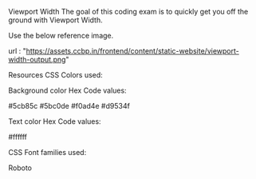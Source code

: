Viewport Width
The goal of this coding exam is to quickly get you off the ground with Viewport Width.

Use the below reference image.

url : "https://assets.ccbp.in/frontend/content/static-website/viewport-width-output.png"

Resources
CSS Colors used:

Background color Hex Code values:

#5cb85c
#5bc0de
#f0ad4e
#d9534f

Text color Hex Code values:

#ffffff

CSS Font families used:

Roboto
